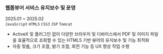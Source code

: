 ### 웹폼뷰어 서비스 유지보수 및 운영
2025.01 ~ 2025.02  
`JavaScript` `HTML5` `CSS3` `JSP` `Tomcat`
- ActiveX 및 플러그인 없이 다양한 브라우저 및 디바이스에서 PDF 및 이미지 파일을 효율적으로 조회할 수 있는 HTML5 기반 뷰어의 유지보수 및 기능 최적화
- 자동 맞춤, 크기 조절, 밝기 조절, 회전 기능 등 UX 향상 작업 수행

